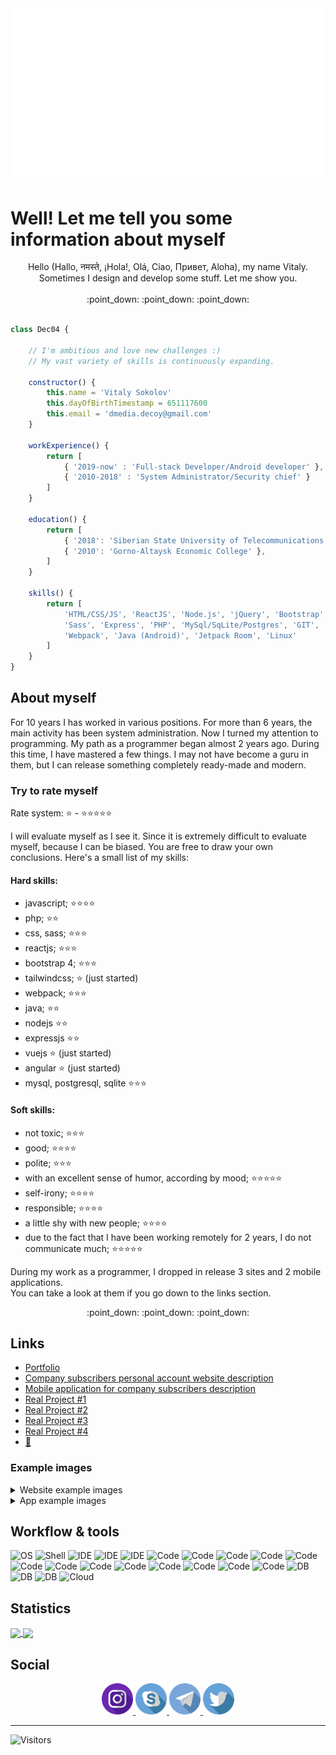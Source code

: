 
<img align="center" src="https://raw.githubusercontent.com/dec04/dec04/master/imgs/animLogo.gif" />

# Well! Let me tell you some information about myself

<p align="center">
Hello (Hallo, नमस्ते, ¡Hola!, Olá, Ciao, Привет, Aloha), my name Vitaly.<br>Sometimes I design and develop some stuff. Let me show you.<br><br>
:point_down: :point_down: :point_down:
</p>

```js

class Dec04 {

    // I'm ambitious and love new challenges :)
    // My vast variety of skills is continuously expanding.
    
    constructor() {
        this.name = 'Vitaly Sokolov'
        this.dayOfBirthTimestamp = 651117600
        this.email = 'dmedia.decoy@gmail.com'
    }

    workExperience() {
        return [
            { '2019-now' : 'Full-stack Developer/Android developer' },
            { '2010-2018' : 'System Administrator/Security chief' }
        ]
    }

    education() {
        return [
            { '2018': 'Siberian State University of Telecommunications and Informatics' },
            { '2010': 'Gorno-Altaysk Economic College' },
        ]
    }

    skills() {
        return [
            'HTML/CSS/JS', 'ReactJS', 'Node.js', 'jQuery', 'Bootstrap',
            'Sass', 'Express', 'PHP', 'MySql/SqLite/Postgres', 'GIT',
            'Webpack', 'Java (Android)', 'Jetpack Room', 'Linux'
        ]
    }
}

```

## About myself

For 10 years I has worked in various positions. For more than 6 years, the main activity 
has been system administration. Now I turned my attention to programming. My path as a 
programmer began almost 2 years ago. During this time, I have mastered a few things. 
I may not have become a guru in them, but I can release something completely ready-made 
and modern.

### Try to rate myself

Rate system: :star: - :star::star::star::star::star:

I will evaluate myself as I see it. Since it is extremely difficult to evaluate myself, because I can be biased. 
You are free to draw your own conclusions. Here's a small list of my skills:

#### Hard skills:

  - javascript;                                     :star::star::star::star:
  - php;                                            :star::star:
  - css, sass;                                      :star::star::star:
  - reactjs;                                        :star::star::star:
  - bootstrap 4;                                    :star::star::star:
  - tailwindcss;                                    :star: (just started)
  - webpack;                                        :star::star::star:
  - java;                                           :star::star:
  - nodejs                                          :star::star:
  - expressjs                                       :star::star:
  - vuejs                                           :star: (just started)
  - angular                                         :star: (just started)
  - mysql, postgresql, sqlite                       :star::star::star:

#### Soft skills:
  - not toxic;                                      :star::star::star:
  - good;                                           :star::star::star::star:
  - polite;                                         :star::star::star:
  - with an excellent sense of humor, 
  according by mood;                                :star::star::star::star::star:
  - self-irony;                                     :star::star::star::star:
  - responsible;                                    :star::star::star::star:
  - a little shy with new people;                   :star::star::star::star:
  - due to the fact that I have been working 
  remotely for 2 years, I do not communicate much;  :star::star::star::star::star:
  
  During my work as a programmer, I dropped in release 3 sites and 2 mobile applications. <br>
  You can take a look at them if you go down to the links section.<br>
  
  <p align="center">:point_down: :point_down: :point_down:</p>

## Links

 - [Portfolio](https://dec04-pf.herokuapp.com/)
 - [Company subscribers personal account website description](https://dec04-pf.herokuapp.com/work/1)
 - [Mobile application for company subscribers description](https://dec04-pf.herokuapp.com/work/2)
 - [Real Project #1](https://goo.su/2LVe)
 - [Real Project #2](https://goo.su/2LVE)
 - [Real Project #3](https://goo.su/2LvF)
 - [Real Project #4](https://goo.su/2lvF)
 - [:briefcase:](https://novosibirsk.hh.ru/resume/864e66d4ff061301450039ed1f734c4b637855)

### Example images

<details>
  <summary>Website example images</summary>
  
<p align="center">
    <kbd>
        <img src="https://raw.githubusercontent.com/dec04/dec04/master/website/webMockup3Blurred.jpg" 
        data-canonical-src="https://raw.githubusercontent.com/dec04/dec04/master/website/webMockup3Blurred.jpg" 
        height="500" />
    </kbd>
    <kbd>
        <img src="https://raw.githubusercontent.com/dec04/dec04/master/website/webMockup4Blurred.jpg" 
        data-canonical-src="https://raw.githubusercontent.com/dec04/dec04/master/website/webMockup4Blurred.jpg" 
        height="500" />
    </kbd>
    <kbd>
        <img src="https://raw.githubusercontent.com/dec04/dec04/master/website/webMockup5Blurred.jpg" 
        data-canonical-src="https://raw.githubusercontent.com/dec04/dec04/master/website/webMockup5Blurred.jpg" 
        height="500" />
    </kbd>
</p>
</details>

<details>
  <summary>App example images</summary>
  
<p align="center">
    <kbd>
        <img src="https://raw.githubusercontent.com/dec04/dec04/master/app/Screenshot_20201019-123753_%20%20.jpg" 
        data-canonical-src="https://raw.githubusercontent.com/dec04/dec04/master/app/Screenshot_20201019-123753_%20%20.jpg" 
        height="500" />
    </kbd>
    <kbd>
        <img src="https://raw.githubusercontent.com/dec04/dec04/master/app/Screenshot_20201019-123827_%20%20.jpg" 
        data-canonical-src="https://raw.githubusercontent.com/dec04/dec04/master/app/Screenshot_20201019-123827_%20%20.jpg" 
        height="500" />
    </kbd>
    <kbd>
        <img src="https://raw.githubusercontent.com/dec04/dec04/master/app/Screenshot_20201019-123837_%20%20.jpg" 
        data-canonical-src="https://raw.githubusercontent.com/dec04/dec04/master/app/Screenshot_20201019-123837_%20%20.jpg" 
        height="500" />
    </kbd>
    <kbd>
        <img src="https://raw.githubusercontent.com/dec04/dec04/master/app/Screenshot_20201019-124028_%20%20.jpg" 
        data-canonical-src="https://raw.githubusercontent.com/dec04/dec04/master/app/Screenshot_20201019-124028_%20%20.jpg" 
        height="500" />
    </kbd>
    <kbd>
        <img src="https://raw.githubusercontent.com/dec04/dec04/master/app/Screenshot_20201019-124037_%20%20.jpg" 
        data-canonical-src="https://raw.githubusercontent.com/dec04/dec04/master/app/Screenshot_20201019-124037_%20%20.jpg" 
        height="500" />
    </kbd>
</p>
</details>

## Workflow & tools

![OS](https://img.shields.io/badge/OS-Ubuntu%2019.10-dd4814?style=for-the-badge)
![Shell](https://img.shields.io/badge/Shell-bash-3c4548?style=for-the-badge)
![IDE](https://img.shields.io/badge/IDE-PhpStorm-8451ee?style=for-the-badge)
![IDE](https://img.shields.io/badge/IDE-Android%20studio-51f190?style=for-the-badge)
![IDE](https://img.shields.io/badge/IDE-PyCharm%20CE-33bfd5?style=for-the-badge)
![Code](https://img.shields.io/badge/Code-javascript-efd81f?style=for-the-badge)
![Code](https://img.shields.io/badge/Code-php-7377ad?style=for-the-badge)
![Code](https://img.shields.io/badge/Code-css-244bdd?style=for-the-badge)
![Code](https://img.shields.io/badge/Code-sass-c66394?style=for-the-badge)
![Code](https://img.shields.io/badge/Code-reactjs-5ed3f3?style=for-the-badge)
![Code](https://img.shields.io/badge/Code-bootstrap%204-533a77?style=for-the-badge)
![Code](https://img.shields.io/badge/Code-tailwindcss-2fb4c6?style=for-the-badge)
![Code](https://img.shields.io/badge/Code-webpack-2374ba?style=for-the-badge)
![Code](https://img.shields.io/badge/Code-java-df4e3a?style=for-the-badge)
![Code](https://img.shields.io/badge/Code-nodejs-73ab62?style=for-the-badge)
![Code](https://img.shields.io/badge/Code-expressjs-fff?style=for-the-badge)
![Code](https://img.shields.io/badge/Code-vuejs-3fb27f?style=for-the-badge)
![Code](https://img.shields.io/badge/Code-angular-d60830?style=for-the-badge)
![DB](https://img.shields.io/badge/Tools-MySql-e06000?style=for-the-badge)
![DB](https://img.shields.io/badge/Tools-Sqlite-3796d1?style=for-the-badge)
![DB](https://img.shields.io/badge/Tools-PostgreSql-32648b?style=for-the-badge)
![Cloud](https://img.shields.io/badge/Cloud-Heroku-401a99?style=for-the-badge)

## Statistics

<a href="https://github.com/dec04/">
  <img align="center" src="https://github-readme-stats.vercel.app/api/top-langs/?username=dec04&theme=buefy&layout=compact" />
</a>
<a href="https://github.com/dec04/">
  <img align="center" src="https://github-readme-stats.vercel.app/api?username=dec04&count_private=true&hide=prs&show_icons=true&theme=buefy&include_all_commits=true&custom_title=About%20Dec04%20Github%20Profile" />
</a>

## Social

<p align="center">
    <a rel="noopener" href="https://www.instagram.com/dmedia.decoy/">
        <img src="https://raw.githubusercontent.com/dec04/dec04/master/svg/instagram.svg" 
        data-canonical-src="https://raw.githubusercontent.com/dec04/dec04/master/svg/instagram.svg" 
        height="50" />
    </a>
    <a rel="noopener" href="https://join.skype.com/invite/cXSkTTwHZFP6">
        <img src="https://raw.githubusercontent.com/dec04/dec04/master/svg/skype.svg" 
        data-canonical-src="https://raw.githubusercontent.com/dec04/dec04/master/svg/skype.svg" 
        height="50" />
    </a>
    <a rel="noopener" href="https://t.me/Dec_04">
        <img src="https://raw.githubusercontent.com/dec04/dec04/master/svg/telegram.svg" 
        data-canonical-src="https://raw.githubusercontent.com/dec04/dec04/master/svg/telegram.svg" 
        height="50" />
    </a>
    <a rel="noopener" href="https://twitter.com/04_dec">
        <img src="https://raw.githubusercontent.com/dec04/dec04/master/svg/twitter.svg" 
        data-canonical-src="https://raw.githubusercontent.com/dec04/dec04/master/svg/twitter.svg" 
        height="50" />
    </a>
</p>

___

![Visitors](http://estruyf-github.azurewebsites.net/api/VisitorHit?user=dec04&countColor=%235934c5&labelColor=%23362076)


<!-- Resources -->
<!-- Visitors: https://github.com/estruyf/github-visitors-badge -->
<!-- Icons: https://www.flaticon.com/authors/freepik -->
<!-- GitHub Stats: https://github.com/anuraghazra/github-readme-stats -->
<!-- Shields: https://shields.io/ -->
<!-- Awesome GitHub Profile README: https://github.com/abhisheknaiidu/awesome-github-profile-readme -->

